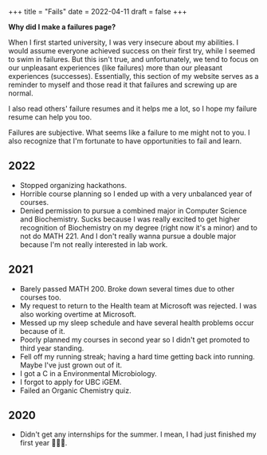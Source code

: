 +++
title = "Fails"
date = 2022-04-11
draft = false
+++

**Why did I make a failures page?**

When I first started university, I was very insecure about my abilities. I would assume everyone achieved success on their first try, while I seemed to swim in failures. But this isn't true, and unfortunately, we tend to focus on our unpleasant experiences (like failures) more than our pleasant experiences (successes). Essentially, this section of my website serves as a reminder to myself and those read it that failures and screwing up are normal.

I also read others' failure resumes and it helps me a lot, so I hope my failure resume can help you too.

Failures are subjective. What seems like a failure to me might not to you. I also recognize that I'm fortunate to have opportunities to fail and learn.

## 2022
- Stopped organizing hackathons. 
- Horrible course planning so I ended up with a very unbalanced year of courses. 
- Denied permission to pursue a combined major in Computer Science and Biochemistry. Sucks because I was really excited to get higher recognition of Biochemistry on my degree (right now it's a minor) and to not do MATH 221. And I don't really wanna pursue a double major because I'm not really interested in lab work.

## 2021
- Barely passed MATH 200. Broke down several times due to other courses too.
- My request to return to the Health team at Microsoft was rejected. I was also working overtime at Microsoft.
- Messed up my sleep schedule and have several health problems occur because of it.
- Poorly planned my courses in second year so I didn't get promoted to third year standing.
- Fell off my running streak; having a hard time getting back into running. Maybe I've just grown out of it.
- I got a C in a Environmental Microbiology.
- I forgot to apply for UBC iGEM.
- Failed an Organic Chemistry quiz.

## 2020
- Didn't get any internships for the summer. I mean, I had just finished my first year 🤷🏻‍♀️.
